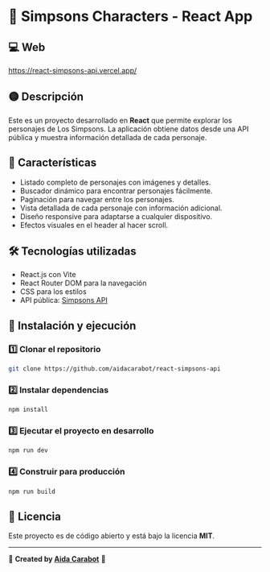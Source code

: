 # 📌 Simpsons Characters - React App

## 💻 Web
https://react-simpsons-api.vercel.app/

## 🟡 Descripción
Este es un proyecto desarrollado en **React** que permite explorar los personajes de Los Simpsons. La aplicación obtiene datos desde una API pública y muestra información detallada de cada personaje.

## 🚀 Características
- Listado completo de personajes con imágenes y detalles.
- Buscador dinámico para encontrar personajes fácilmente.
- Paginación para navegar entre los personajes.
- Vista detallada de cada personaje con información adicional.
- Diseño responsive para adaptarse a cualquier dispositivo.
- Efectos visuales en el header al hacer scroll.

## 🛠️ Tecnologías utilizadas
- React.js con Vite
- React Router DOM para la navegación
- CSS para los estilos
- API pública: [Simpsons API](https://apisimpsons.fly.dev/api/personajes)

## 📂 Instalación y ejecución
### 1️⃣ Clonar el repositorio
```sh
git clone https://github.com/aidacarabot/react-simpsons-api
```
### 2️⃣ Instalar dependencias
```sh
npm install
```
### 3️⃣ Ejecutar el proyecto en desarrollo
```sh
npm run dev
```
### 4️⃣ Construir para producción
```sh
npm run build
```

## 📜 Licencia
Este proyecto es de código abierto y está bajo la licencia **MIT**.

---

🔗 **Created by [Aida Carabot](https://github.com/aidacarabot)** 🚀